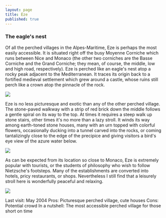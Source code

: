 ```yaml
---
layout: page
title: Èze
published: true
---
```

<h3>The eagle's nest</h3>

Of all the perched villages in the Alpes-Maritime, Eze is perhaps the most easily accessible. It is situated right off the busy Moyenne Corniche which runs between Nice and Monaco (the other two corniches are the Basse Corniche and the Grand Corniche; they mean, of course, the middle, low and high road, respectively). Eze is perched like an eagle's nest atop a rocky peak adjacent to the Mediterranean. It traces its origin back to a fortified medieval settlement which grew around a castle, whose ruins still perch like a crown atop the pinnacle of the rock.

<img src='https://dl.dropboxusercontent.com/u/52804626/eze/ezecloseup.jpg'/></a>

Eze is no less picturesque and exotic than any of the other perched village. The stone-paved walkway with a strip of red brick down the middle follows a gentle spiral on its way to the top. At times it requires a steep walk up stone stairs, other times it's no more than a lazy stroll. It winds its way among earth-toned stone houses, many with an urn topped with colorful flowers, occasionally ducking into a tunnel carved into the rocks, or coming tantalizingly close to the edge of the precipice and giving visitors a bird's eye view of the azure water below.

<img src='https://dl.dropboxusercontent.com/u/52804626/eze/ezeflowervasewall.jpg'/></a>

As can be expected from its location so close to Monaco, Eze is extremely popular with tourists, or the students of philosophy who wish to follow Nietzsche's footsteps. Many of the establishments are converted into hotels, pricy restaurants, or shops. Nevertheless I still find that a leisurely stroll here is wonderfully peaceful and relaxing.

<img src='https://dl.dropboxusercontent.com/u/52804626/eze/ezecutehouse.jpg'/></a>

Last visit: May 2004
Pros: Picturesque perched village, cute houses
Cons: Potential crowd
In a nutshell: The most accessible perched village for those short on time